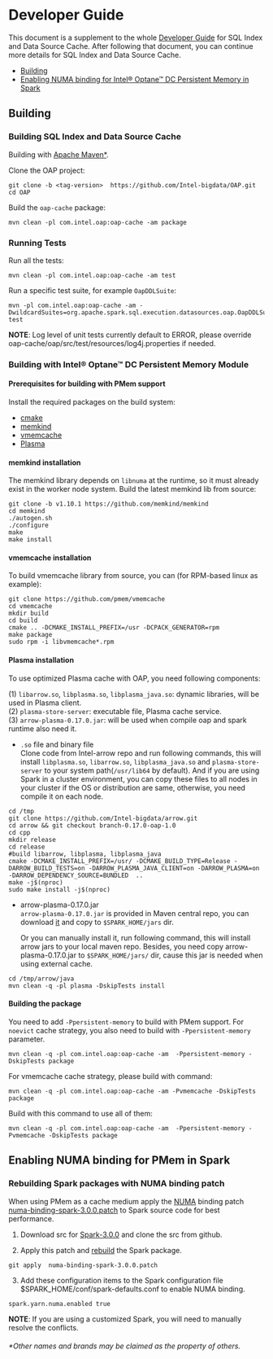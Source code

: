 # Developer Guide

This document is a supplement to the whole [Developer Guide](../../../docs/Developer-Guide.md) for SQL Index and Data Source Cache.
After following that document, you can continue more details for SQL Index and Data Source Cache.

* [Building](#Building)
* [Enabling NUMA binding for Intel® Optane™ DC Persistent Memory in Spark](#enabling-numa-binding-for-pmem-in-spark)

## Building

### Building SQL Index and  Data Source Cache 

Building with [Apache Maven\*](http://maven.apache.org/).

Clone the OAP project:

```
git clone -b <tag-version>  https://github.com/Intel-bigdata/OAP.git
cd OAP
```

Build the `oap-cache` package:

```
mvn clean -pl com.intel.oap:oap-cache -am package
```

### Running Tests

Run all the tests:
```
mvn clean -pl com.intel.oap:oap-cache -am test
```
Run a specific test suite, for example `OapDDLSuite`:
```
mvn -pl com.intel.oap:oap-cache -am -DwildcardSuites=org.apache.spark.sql.execution.datasources.oap.OapDDLSuite test
```
**NOTE**: Log level of unit tests currently default to ERROR, please override oap-cache/oap/src/test/resources/log4j.properties if needed.

### Building with Intel® Optane™ DC Persistent Memory Module

#### Prerequisites for building with PMem support

Install the required packages on the build system:

- [cmake](https://help.directadmin.com/item.php?id=494)
- [memkind](https://github.com/memkind/memkind/tree/v1.10.1)
- [vmemcache](https://github.com/pmem/vmemcache)
- [Plasma](http://arrow.apache.org/blog/2017/08/08/plasma-in-memory-object-store/)

####  memkind installation

The memkind library depends on `libnuma` at the runtime, so it must already exist in the worker node system. Build the latest memkind lib from source:

```
git clone -b v1.10.1 https://github.com/memkind/memkind
cd memkind
./autogen.sh
./configure
make
make install
``` 
#### vmemcache installation

To build vmemcache library from source, you can (for RPM-based linux as example):
```
git clone https://github.com/pmem/vmemcache
cd vmemcache
mkdir build
cd build
cmake .. -DCMAKE_INSTALL_PREFIX=/usr -DCPACK_GENERATOR=rpm
make package
sudo rpm -i libvmemcache*.rpm
```
#### Plasma installation

To use optimized Plasma cache with OAP, you need following components:  

   (1) `libarrow.so`, `libplasma.so`, `libplasma_java.so`: dynamic libraries, will be used in Plasma client.   
   (2) `plasma-store-server`: executable file, Plasma cache service.  
   (3) `arrow-plasma-0.17.0.jar`: will be used when compile oap and spark runtime also need it. 

- `.so` file and binary file  
  Clone code from Intel-arrow repo and run following commands, this will install `libplasma.so`, `libarrow.so`, `libplasma_java.so` and `plasma-store-server` to your system path(`/usr/lib64` by default). And if you are using Spark in a cluster environment, you can copy these files to all nodes in your cluster if the OS or distribution are same, otherwise, you need compile it on each node.
  
```
cd /tmp
git clone https://github.com/Intel-bigdata/arrow.git
cd arrow && git checkout branch-0.17.0-oap-1.0
cd cpp
mkdir release
cd release
#build libarrow, libplasma, libplasma_java
cmake -DCMAKE_INSTALL_PREFIX=/usr/ -DCMAKE_BUILD_TYPE=Release -DARROW_BUILD_TESTS=on -DARROW_PLASMA_JAVA_CLIENT=on -DARROW_PLASMA=on -DARROW_DEPENDENCY_SOURCE=BUNDLED  ..
make -j$(nproc)
sudo make install -j$(nproc)
```

- arrow-plasma-0.17.0.jar  
   `arrow-plasma-0.17.0.jar` is provided in Maven central repo, you can download [it](https://repo1.maven.org/maven2/com/intel/arrow/arrow-plasma/0.17.0/arrow-plasma-0.17.0.jar) and copy to `$SPARK_HOME/jars` dir.
   
   Or you can manually install it, run following command, this will install arrow jars to your local maven repo. Besides, you need copy arrow-plasma-0.17.0.jar to `$SPARK_HOME/jars/` dir, cause this jar is needed when using external cache.
   
```
cd /tmp/arrow/java
mvn clean -q -pl plasma -DskipTests install
```


#### Building the package
You need to add `-Ppersistent-memory` to build with PMem support. For `noevict` cache strategy, you also need to build with `-Ppersistent-memory` parameter.
```
mvn clean -q -pl com.intel.oap:oap-cache -am  -Ppersistent-memory -DskipTests package
```
For vmemcache cache strategy, please build with command:
```
mvn clean -q -pl com.intel.oap:oap-cache -am -Pvmemcache -DskipTests package
```
Build with this command to use all of them:
```
mvn clean -q -pl com.intel.oap:oap-cache -am  -Ppersistent-memory -Pvmemcache -DskipTests package
```

## Enabling NUMA binding for PMem in Spark

### Rebuilding Spark packages with NUMA binding patch 

When using PMem as a cache medium apply the [NUMA](https://www.kernel.org/doc/html/v4.18/vm/numa.html) binding patch [numa-binding-spark-3.0.0.patch](./numa-binding-spark-3.0.0.patch) to Spark source code for best performance.

1. Download src for [Spark-3.0.0](https://archive.apache.org/dist/spark/spark-3.0.0/spark-3.0.0.tgz) and clone the src from github.

2. Apply this patch and [rebuild](https://spark.apache.org/docs/latest/building-spark.html) the Spark package.

```
git apply  numa-binding-spark-3.0.0.patch
```

3. Add these configuration items to the Spark configuration file $SPARK_HOME/conf/spark-defaults.conf to enable NUMA binding.


```
spark.yarn.numa.enabled true 
```
**NOTE**: If you are using a customized Spark, you will need to manually resolve the conflicts.

###### \*Other names and brands may be claimed as the property of others.

